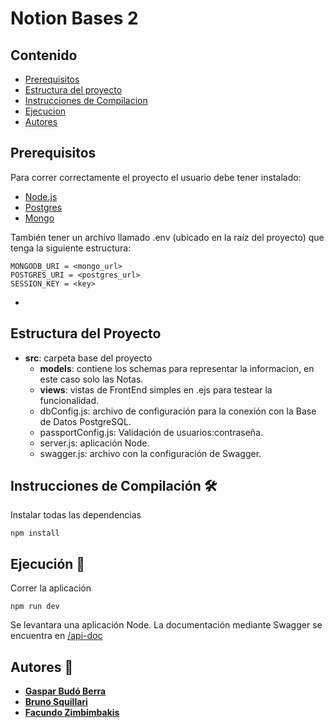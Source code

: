 # Notion Bases 2

## Contenido
- [Prerequisitos](#prerequisitos)
- [Estructura del proyecto](#estructura-del-proyecto)
- [Instrucciones de Compilacion](#instrucciones-de-compilación-%EF%B8%8F)
- [Ejecucion](#ejecución-)
- [Autores](#autores-)

## Prerequisitos

Para correr correctamente el proyecto el usuario debe tener instalado: 
 - [Node.js](https://nodejs.org/en/download/)
 - [Postgres](https://www.postgresql.org/)
 - [Mongo](https://www.mongodb.com/es)
 
También tener un archivo llamado .env (ubicado en la raíz del proyecto) que tenga la siguiente estructura:
```
MONGODB_URI = <mongo_url>
POSTGRES_URI = <postgres_url>
SESSION_KEY = <key>
```
-

## Estructura del Proyecto
- **src**: carpeta base del proyecto
  - **models**: contiene los schemas para representar la informacion, en este caso solo las Notas.
  - **views**: vistas de FrontEnd simples en .ejs para testear la funcionalidad.
  - dbConfig.js: archivo de configuración para la conexión con la Base de Datos PostgreSQL.
  - passportConfig.js: Validación de usuarios:contraseña.
  - server.js: aplicación Node.
  - swagger.js: archivo con la configuración de Swagger.

## Instrucciones de Compilación 🛠️
Instalar todas las dependencias
```
npm install
```

## Ejecución 🚀

Correr la aplicación
```
npm run dev
```

Se levantara una aplicación Node.
La documentación mediante Swagger se encuentra en [/api-doc](http://localhost:3000/api-doc/)


## Autores 💭
* [**Gaspar Budó Berra**](https://github.com/gbudoberra)
* [**Bruno Squillari**](https://github.com/bsquillari)
* [**Facundo Zimbimbakis**](https://github.com/fzimbimbakis)
